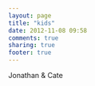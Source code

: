 ```yaml
---
layout: page
title: "kids"
date: 2012-11-08 09:58
comments: true
sharing: true
footer: true
---
```

Jonathan & Cate
